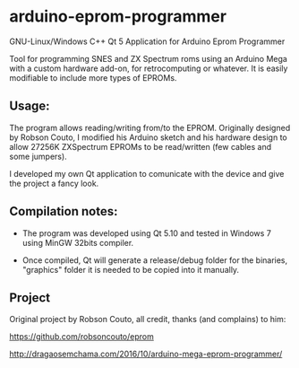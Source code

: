 # arduino-eprom-programmer
GNU-Linux/Windows C++ Qt 5 Application for Arduino Eprom Programmer 

Tool for programming SNES and ZX Spectrum roms using an Arduino Mega with a custom hardware add-on, for retrocomputing or whatever. It is easily modifiable to include more types of EPROMs.

## Usage:
The program allows reading/writing from/to the EPROM. Originally designed by Robson Couto, I modified his Arduino sketch and his hardware design to allow 27256K ZXSpectrum EPROMs to be read/written (few cables and some jumpers). 

I developed my own Qt application to comunicate with the device and give the project a fancy look.

## Compilation notes:
- The program was developed using Qt 5.10 and tested in Windows 7 using MinGW 32bits compiler. 

- Once compiled, Qt will generate a release/debug folder for the binaries,  "graphics" folder it is needed to be copied into it manually.

## Project
Original project by Robson Couto, all credit, thanks (and complains) to him:

https://github.com/robsoncouto/eprom

http://dragaosemchama.com/2016/10/arduino-mega-eprom-programmer/

